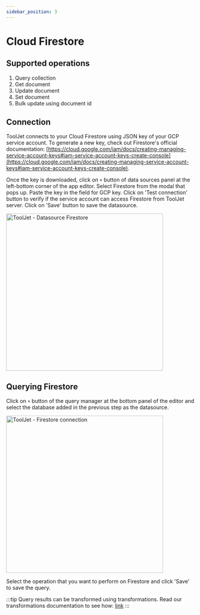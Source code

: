 ```yaml
---
sidebar_position: 3
---
```


# Cloud Firestore

## Supported operations
1.  Query collection
2.  Get document
3.  Update document 
4.  Set document 
5.  Bulk update using document id

## Connection 
ToolJet connects to your Cloud Firestore using JSON key of your GCP service account.
To generate a new key, check out Firestore's official documentation: [https://cloud.google.com/iam/docs/creating-managing-service-account-keys#iam-service-account-keys-create-console](https://cloud.google.com/iam/docs/creating-managing-service-account-keys#iam-service-account-keys-create-console).

Once the key is downloaded, click on `+` button of data sources panel at the left-bottom corner of the app editor. Select Firestore from the modal that pops up. Paste the key in the field for GCP key. Click on 'Test connection' button to verify if the service account can access Firestore from ToolJet server. Click on 'Save' button to save the datasource.

<img class="screenshot-full" src="/img/datasource-reference/firestore/firestore-intro.gif" alt="ToolJet - Datasource Firestore" height="420" />

## Querying Firestore 

Click on `+` button of the query manager at the bottom panel of the editor and select the database added in the previous step as the datasource.

<img class="screenshot-full" src="/img/datasource-reference/firestore/firestore-query.png" alt="ToolJet - Firestore connection" height="420"/>

Select the operation that you want to perform on Firestore and click 'Save' to save the query. 

:::tip
Query results can be transformed using transformations. Read our transformations documentation to see how: [link](/docs/tutorial/transformations)
:::